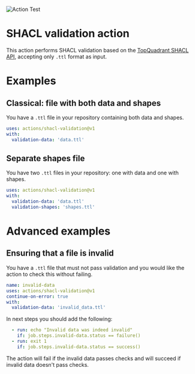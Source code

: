 ![Action Test](https://github.com/SDSC-ORD/shacl-validation-action/actions/workflows/test.yaml/badge.svg)
# SHACL validation action

This action performs SHACL validation based on the [TopQuadrant SHACL API](https://github.com/TopQuadrant/shacl), accepting only `.ttl` format as input.

# Examples
## Classical: file with both data and shapes

You have a `.ttl` file in your repository containing both data and shapes.

```yaml
uses: actions/shacl-validation@v1
with:
  validation-data: 'data.ttl'
```

## Separate shapes file

You have two `.ttl` files in your repository: one with data and one with shapes.

```yaml
uses: actions/shacl-validation@v1
with:
  validation-data: 'data.ttl'
  validation-shapes: 'shapes.ttl'
```

# Advanced examples

## Ensuring that a file is invalid

You have a `.ttl` file that must not pass validation and you would like the action to check this without failing.

```yaml
name: invalid-data
uses: actions/shacl-validation@v1
continue-on-error: true
with:
  validation-data: 'invalid_data.ttl'
```

In next steps you should add the following:

```yaml
  - run: echo "Invalid data was indeed invalid"
    if: job.steps.invalid-data.status == failure()
  - run: exit 1
    if: job.steps.invalid-data.status == success()
```

The action will fail if the invalid data passes checks and will succeed if invalid data doesn't pass checks.
